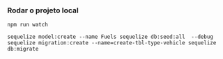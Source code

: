 ### Rodar o projeto local
```
npm run watch
```

`
 sequelize model:create --name Fuels
 sequelize db:seed:all  --debug
 sequelize migration:create --name=create-tbl-type-vehicle
 sequelize db:migrate
`